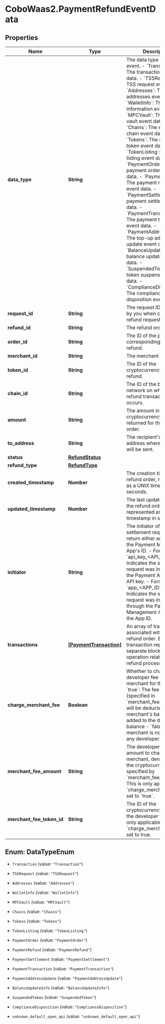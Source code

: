 # CoboWaas2.PaymentRefundEventData

## Properties

Name | Type | Description | Notes
------------ | ------------- | ------------- | -------------
**data_type** | **String** |  The data type of the event. - &#x60;Transaction&#x60;: The transaction event data. - &#x60;TSSRequest&#x60;: The TSS request event data. - &#x60;Addresses&#x60;: The addresses event data. - &#x60;WalletInfo&#x60;: The wallet information event data. - &#x60;MPCVault&#x60;: The MPC vault event data. - &#x60;Chains&#x60;: The enabled chain event data. - &#x60;Tokens&#x60;: The enabled token event data. - &#x60;TokenListing&#x60;: The token listing event data.        - &#x60;PaymentOrder&#x60;: The payment order event data. - &#x60;PaymentRefund&#x60;: The payment refund event data. - &#x60;PaymentSettlement&#x60;: The payment settlement event data. - &#x60;PaymentTransaction&#x60;: The payment transaction event data. - &#x60;PaymentAddressUpdate&#x60;: The top-up address update event data. - &#x60;BalanceUpdateInfo&#x60;: The balance update event data. - &#x60;SuspendedToken&#x60;: The token suspension event data. - &#x60;ComplianceDisposition&#x60;: The compliance disposition event data. | 
**request_id** | **String** | The request ID provided by you when creating the refund request. | [optional] 
**refund_id** | **String** | The refund order ID. | 
**order_id** | **String** | The ID of the pay-in order corresponding to this refund. | [optional] 
**merchant_id** | **String** | The merchant ID. | [optional] 
**token_id** | **String** | The ID of the cryptocurrency used for refund. | 
**chain_id** | **String** | The ID of the blockchain network on which the refund transaction occurs. | 
**amount** | **String** | The amount in cryptocurrency to be returned for this refund order. | 
**to_address** | **String** | The recipient&#39;s wallet address where the refund will be sent. | 
**status** | [**RefundStatus**](RefundStatus.md) |  | 
**refund_type** | [**RefundType**](RefundType.md) |  | [optional] 
**created_timestamp** | **Number** | The creation time of the refund order, represented as a UNIX timestamp in seconds. | [optional] 
**updated_timestamp** | **Number** | The last update time of the refund order, represented as a UNIX timestamp in seconds. | [optional] 
**initiator** | **String** |  The initiator of this settlement request. Can return either an API key or the Payment Management App&#39;s ID.  - Format &#x60;api_key_&lt;API_KEY&gt;&#x60;: Indicates the settlement request was initiated via the Payment API using the API key. - Format &#x60;app_&lt;APP_ID&gt;&#x60;: Indicates the settlement request was initiated through the Payment Management App using the App ID.  | [optional] 
**transactions** | [**[PaymentTransaction]**](PaymentTransaction.md) | An array of transactions associated with this refund order. Each transaction represents a separate blockchain operation related to the refund process. | [optional] 
**charge_merchant_fee** | **Boolean** | Whether to charge developer fee to the merchant for the refund.    - &#x60;true&#x60;: The fee amount (specified in &#x60;merchant_fee_amount&#x60;) will be deducted from the merchant&#39;s balance and added to the developer&#39;s balance    - &#x60;false&#x60;: The merchant is not charged any developer fee.  | [optional] 
**merchant_fee_amount** | **String** | The developer fee amount to charge the merchant, denominated in the cryptocurrency specified by &#x60;merchant_fee_token_id&#x60;. This is only applicable if &#x60;charge_merchant_fee&#x60; is set to &#x60;true&#x60;. | [optional] 
**merchant_fee_token_id** | **String** | The ID of the cryptocurrency used for the developer fee. This is only applicable if &#x60;charge_merchant_fee&#x60; is set to true. | [optional] 



## Enum: DataTypeEnum


* `Transaction` (value: `"Transaction"`)

* `TSSRequest` (value: `"TSSRequest"`)

* `Addresses` (value: `"Addresses"`)

* `WalletInfo` (value: `"WalletInfo"`)

* `MPCVault` (value: `"MPCVault"`)

* `Chains` (value: `"Chains"`)

* `Tokens` (value: `"Tokens"`)

* `TokenListing` (value: `"TokenListing"`)

* `PaymentOrder` (value: `"PaymentOrder"`)

* `PaymentRefund` (value: `"PaymentRefund"`)

* `PaymentSettlement` (value: `"PaymentSettlement"`)

* `PaymentTransaction` (value: `"PaymentTransaction"`)

* `PaymentAddressUpdate` (value: `"PaymentAddressUpdate"`)

* `BalanceUpdateInfo` (value: `"BalanceUpdateInfo"`)

* `SuspendedToken` (value: `"SuspendedToken"`)

* `ComplianceDisposition` (value: `"ComplianceDisposition"`)

* `unknown_default_open_api` (value: `"unknown_default_open_api"`)




